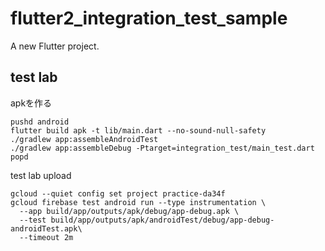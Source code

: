 # flutter2_integration_test_sample

A new Flutter project.

## test lab

apkを作る
```
pushd android
flutter build apk -t lib/main.dart --no-sound-null-safety
./gradlew app:assembleAndroidTest
./gradlew app:assembleDebug -Ptarget=integration_test/main_test.dart
popd
```

test lab upload
```
gcloud --quiet config set project practice-da34f
gcloud firebase test android run --type instrumentation \
  --app build/app/outputs/apk/debug/app-debug.apk \
  --test build/app/outputs/apk/androidTest/debug/app-debug-androidTest.apk\
  --timeout 2m
```